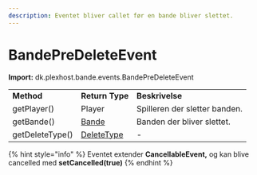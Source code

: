 ```yaml
---
description: Eventet bliver callet før en bande bliver slettet.
---
```


# BandePreDeleteEvent

**Import:** dk.plexhost.bande.events.BandePreDeleteEvent

|                 |                                      |                               |
| --------------- | ------------------------------------ | ----------------------------- |
| **Method**      | **Return Type**                      | **Beskrivelse**               |
| getPlayer()     | Player                               | Spilleren der sletter banden. |
| getBande()      | [Bande](../classes/bande.md)         | Banden der bliver slettet.    |
| getDeleteType() | [DeleteType](../enums/deletetype.md) | -                             |

{% hint style="info" %}
Eventet extender **CancellableEvent,** og kan blive cancelled med **setCancelled(true)**
{% endhint %}
